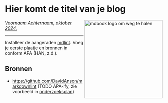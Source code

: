 # Hier komt de titel van je blog

<img src="plaatjes/mdbook_logo.png" width="250" align="right" alt="mdbook logo om weg te halen" title="maar vergeet de alt tekst niet">

*[Voornaam Achternaam, oktober 2024.](https://github.com/hanaim-devops/blog-student-naam)*
<hr/>

Installeer de aangeraden [mdlint](https://github.com/DavidAnson/markdownlint). Voeg je eerste plaatje en bronnen in conform APA (HAN, z.d.).

## Bronnen

- <https://github.com/DavidAnson/markdownlint> (TODO APA-ify, zie voorbeeld in [onderzoeksplan](../onderzoeksplan.md))
